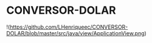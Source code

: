 # CONVERSOR-DOLAR
!(https://github.com/LHenriqueec/CONVERSOR-DOLAR/blob/master/src/java/view/ApplicationView.png)
